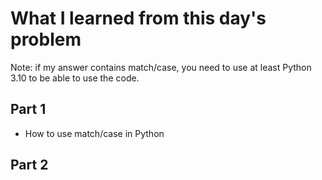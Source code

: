 # What I learned from this day's problem
Note: if my answer contains match/case, you need to use at least Python 3.10 to be able to use the code.
## Part 1
- How to use match/case in Python
## Part 2
